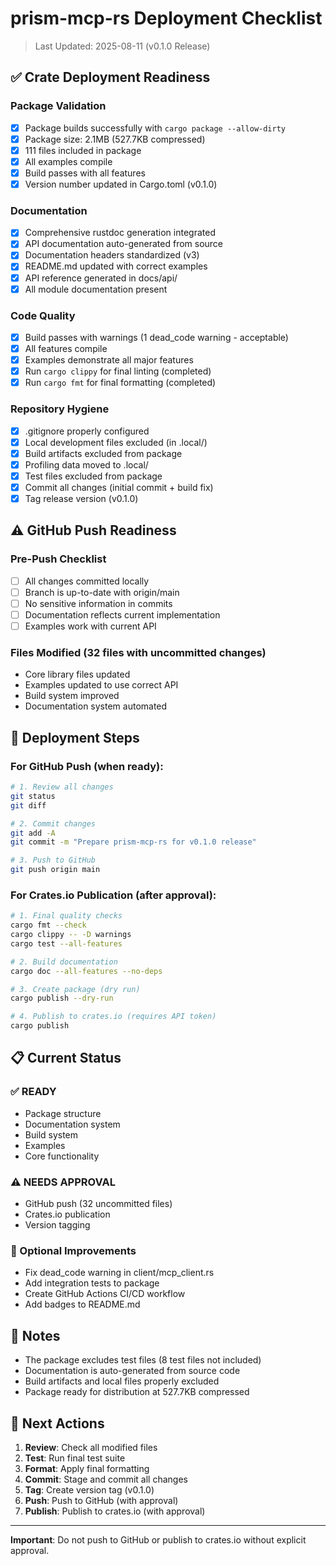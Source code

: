 # prism-mcp-rs Deployment Checklist

> Last Updated: 2025-08-11 (v0.1.0 Release)

## ✅ Crate Deployment Readiness

### Package Validation
- [x] Package builds successfully with `cargo package --allow-dirty`
- [x] Package size: 2.1MB (527.7KB compressed)
- [x] 111 files included in package
- [x] All examples compile
- [x] Build passes with all features
- [x] Version number updated in Cargo.toml (v0.1.0)

### Documentation
- [x] Comprehensive rustdoc generation integrated
- [x] API documentation auto-generated from source
- [x] Documentation headers standardized (v3)
- [x] README.md updated with correct examples
- [x] API reference generated in docs/api/
- [x] All module documentation present

### Code Quality
- [x] Build passes with warnings (1 dead_code warning - acceptable)
- [x] All features compile
- [x] Examples demonstrate all major features
- [x] Run `cargo clippy` for final linting (completed)
- [x] Run `cargo fmt` for final formatting (completed)

### Repository Hygiene
- [x] .gitignore properly configured
- [x] Local development files excluded (in .local/)
- [x] Build artifacts excluded from package
- [x] Profiling data moved to .local/
- [x] Test files excluded from package
- [x] Commit all changes (initial commit + build fix)
- [x] Tag release version (v0.1.0)

## ⚠️ GitHub Push Readiness

### Pre-Push Checklist
- [ ] All changes committed locally
- [ ] Branch is up-to-date with origin/main
- [ ] No sensitive information in commits
- [ ] Documentation reflects current implementation
- [ ] Examples work with current API

### Files Modified (32 files with uncommitted changes)
- Core library files updated
- Examples updated to use correct API
- Build system improved
- Documentation system automated

## 🚀 Deployment Steps

### For GitHub Push (when ready):
```bash
# 1. Review all changes
git status
git diff

# 2. Commit changes
git add -A
git commit -m "Prepare prism-mcp-rs for v0.1.0 release"

# 3. Push to GitHub
git push origin main
```

### For Crates.io Publication (after approval):
```bash
# 1. Final quality checks
cargo fmt --check
cargo clippy -- -D warnings
cargo test --all-features

# 2. Build documentation
cargo doc --all-features --no-deps

# 3. Create package (dry run)
cargo publish --dry-run

# 4. Publish to crates.io (requires API token)
cargo publish
```

## 📋 Current Status

### ✅ READY
- Package structure
- Documentation system
- Build system
- Examples
- Core functionality

### ⚠️ NEEDS APPROVAL
- GitHub push (32 uncommitted files)
- Crates.io publication
- Version tagging

### 🔄 Optional Improvements
- Fix dead_code warning in client/mcp_client.rs
- Add integration tests to package
- Create GitHub Actions CI/CD workflow
- Add badges to README.md

## 📝 Notes

- The package excludes test files (8 test files not included)
- Documentation is auto-generated from source code
- Build artifacts and local files properly excluded
- Package ready for distribution at 527.7KB compressed

## 🎯 Next Actions

1. **Review**: Check all modified files
2. **Test**: Run final test suite
3. **Format**: Apply final formatting
4. **Commit**: Stage and commit all changes
5. **Tag**: Create version tag (v0.1.0)
6. **Push**: Push to GitHub (with approval)
7. **Publish**: Publish to crates.io (with approval)

---

**Important**: Do not push to GitHub or publish to crates.io without explicit approval.